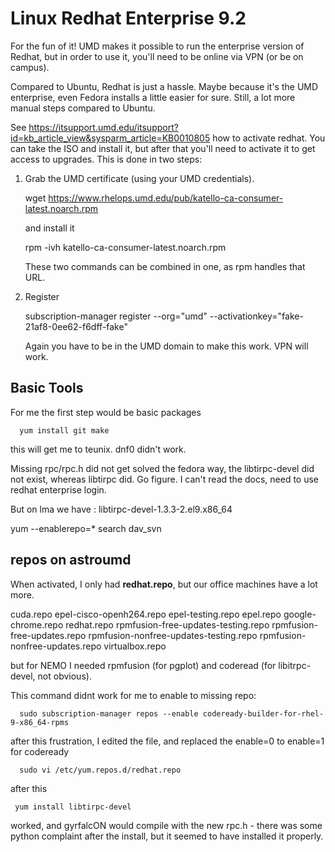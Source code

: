 # Linux  Redhat Enterprise 9.2

For the fun of it!   UMD makes it possible to run the enterprise version of Redhat,
but in order to use it, you'll need to be online via VPN (or be on campus).

Compared to Ubuntu, Redhat is just a hassle. Maybe because it's the UMD enterprise,
even Fedora installs a little easier for sure. Still, a lot more manual steps compared
to Ubuntu.

See https://itsupport.umd.edu/itsupport?id=kb_article_view&sysparm_article=KB0010805
how to activate redhat.  You can take the ISO and install it, but after that you'll need
to activate it to get access to upgrades.  This is done in two steps:

1. Grab the UMD certificate (using your UMD credentials).

     wget https://www.rhelops.umd.edu/pub/katello-ca-consumer-latest.noarch.rpm

   and install it

     rpm -ivh katello-ca-consumer-latest.noarch.rpm

   These two commands can be combined in one, as rpm handles that URL.

2. Register

     subscription-manager register --org="umd" --activationkey="fake-21af8-0ee62-f6dff-fake" 

   Again you have to be in the UMD domain to make this work. VPN will work.


## Basic Tools

For me the first step would be basic packages

      yum install git make

this will get me to teunix.    dnf0 didn't work.

Missing rpc/rpc.h did not get solved the fedora way, the libtirpc-devel did not exist, whereas
libtirpc did. Go figure. I can't read the docs, need to use redhat enterprise login.

But on lma we have :  libtirpc-devel-1.3.3-2.el9.x86_64

yum --enablerepo=\* search dav_svn

## repos on astroumd

When activated, I only had **redhat.repo**, but our office machines have a lot more.

cuda.repo
epel-cisco-openh264.repo
epel-testing.repo
epel.repo
google-chrome.repo
redhat.repo
rpmfusion-free-updates-testing.repo
rpmfusion-free-updates.repo
rpmfusion-nonfree-updates-testing.repo
rpmfusion-nonfree-updates.repo
virtualbox.repo

but for NEMO I needed rpmfusion (for pgplot) and coderead (for libitrpc-devel, not obvious).

This command didnt work for me to enable to missing repo:

      sudo subscription-manager repos --enable codeready-builder-for-rhel-9-x86_64-rpms

after this frustration, I edited the file, and replaced the enable=0 to enable=1 for
codeready

      sudo vi /etc/yum.repos.d/redhat.repo

after this

     yum install libtirpc-devel

worked, and gyrfalcON would compile with the new rpc.h - there was some python complaint after the
install, but it seemed to have installed it properly.


